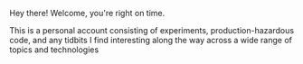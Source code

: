 Hey there! Welcome, you're right on time.

This is a personal account consisting of experiments, production-hazardous code, and any tidbits I find interesting along the way across a wide range of topics and technologies
